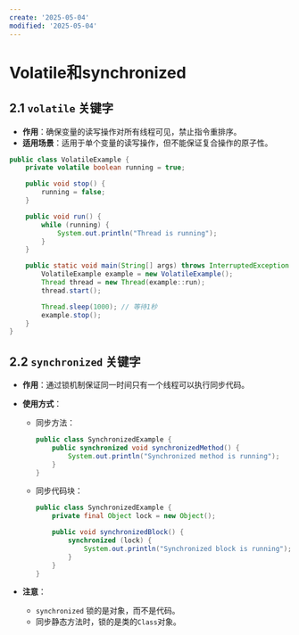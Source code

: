 ```yaml
---
create: '2025-05-04'
modified: '2025-05-04'
---
```


# Volatile和synchronized

## 2.1 **`volatile` 关键字**

- **作用**：确保变量的读写操作对所有线程可见，禁止指令重排序。
- **适用场景**：适用于单个变量的读写操作，但不能保证复合操作的原子性。

```java
public class VolatileExample {
    private volatile boolean running = true;

    public void stop() {
        running = false;
    }

    public void run() {
        while (running) {
            System.out.println("Thread is running");
        }
    }

    public static void main(String[] args) throws InterruptedException {
        VolatileExample example = new VolatileExample();
        Thread thread = new Thread(example::run);
        thread.start();

        Thread.sleep(1000); // 等待1秒
        example.stop();
    }
}
```

## 2.2 **`synchronized` 关键字**

- **作用**：通过锁机制保证同一时间只有一个线程可以执行同步代码。

- **使用方式**：

    - 同步方法：

        ```java
        public class SynchronizedExample {
            public synchronized void synchronizedMethod() {
                System.out.println("Synchronized method is running");
            }
        }
        ```

    - 同步代码块：

        ```java
        public class SynchronizedExample {
            private final Object lock = new Object();
        
            public void synchronizedBlock() {
                synchronized (lock) {
                    System.out.println("Synchronized block is running");
                }
            }
        }
        ```

- **注意**：

    - `synchronized` 锁的是对象，而不是代码。
    - 同步静态方法时，锁的是类的`Class`对象。